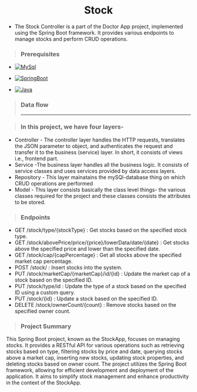 <h1 align="center"> Stock </h1>

-   The Stock Controller is a part of the Doctor App project, implemented using the Spring Boot framework. It provides various endpoints to manage stocks and perform CRUD operations. 

>### Prerequisites

-   [![MySql](https://camo.githubusercontent.com/ba7cdc426003905af438f0938e0890b3437e590d2c249d671115d19ca32b5df6/68747470733a2f2f696d672e736869656c64732e696f2f62616467652f44424d532d4d5953514c253230352e372532306f722532304869676865722d726564)](https://camo.githubusercontent.com/ba7cdc426003905af438f0938e0890b3437e590d2c249d671115d19ca32b5df6/68747470733a2f2f696d672e736869656c64732e696f2f62616467652f44424d532d4d5953514c253230352e372532306f722532304869676865722d726564)

-   [![SpringBoot](https://camo.githubusercontent.com/a6677a4ec12bd03f835c62db09a8db96a6d726afe3985c8fbf5c43db9b6cb8ad/68747470733a2f2f696d672e736869656c64732e696f2f62616467652f4672616d65776f726b2d537072696e67426f6f742d677265656e)](https://camo.githubusercontent.com/a6677a4ec12bd03f835c62db09a8db96a6d726afe3985c8fbf5c43db9b6cb8ad/68747470733a2f2f696d672e736869656c64732e696f2f62616467652f4672616d65776f726b2d537072696e67426f6f742d677265656e)

-   [![Java](https://camo.githubusercontent.com/be815b7d90eac640a950b5ef6e2bd93f30cab6ac1cd9ace277bc560e3e6fc11c/68747470733a2f2f696d672e736869656c64732e696f2f62616467652f4c616e67756167652d4a617661253230382532306f722532306869676865722d79656c6c6f77)](https://camo.githubusercontent.com/be815b7d90eac640a950b5ef6e2bd93f30cab6ac1cd9ace277bc560e3e6fc11c/68747470733a2f2f696d672e736869656c64732e696f2f62616467652f4c616e67756167652d4a617661253230382532306f722532306869676865722d79656c6c6f77)




>### Data flow
> ----------------------------------------------------------------------------------------------------------------------------------

>### In this project, we have four layers-

-   Controller - The controller layer handles the HTTP requests, translates the JSON parameter to object, and authenticates the request and transfer it to the business (service) layer. In short, it consists of views i.e., frontend part.
-   Service -The business layer handles all the business logic. It consists of service classes and uses services provided by data access layers.
-   Repository - This layer mainatains the mySQl-database thing on which CRUD operations are performed
-   Model - This layer consists basically the class level things- the various classes required for the project and these classes consists the attributes to be stored.



>### Endpoints

- GET /stock/type/{stockType} : Get stocks based on the specified stock type.
- GET /stock/abovePrice/price/{price}/lowerData/date/{date} : Get stocks above the specified price and lower than the specified date.
- GET /stock/cap/{capPercentage} : Get all stocks above the specified market cap percentage.
- POST /stock/ : Insert stocks into the system.
- PUT /stock/marketCap/{marketCap}/id/{id} : Update the market cap of a stock based on the specified ID.
- PUT /stock/type/id : Update the type of a stock based on the specified ID using a custom query.
- PUT /stock/{id} : Update a stock based on the specified ID.
- DELETE /stock/ownerCount/{count} : Remove stocks based on the specified owner count.


>### Project Summary
This Spring Boot project, known as the StockApp, focuses on managing stocks. It provides a RESTful API for various operations such as retrieving stocks based on type, filtering stocks by price and date, querying stocks above a market cap, inserting new stocks, updating stock properties, and deleting stocks based on owner count. The project utilizes the Spring Boot framework, allowing for efficient development and deployment of the application. It aims to simplify stock management and enhance productivity in the context of the StockApp.
